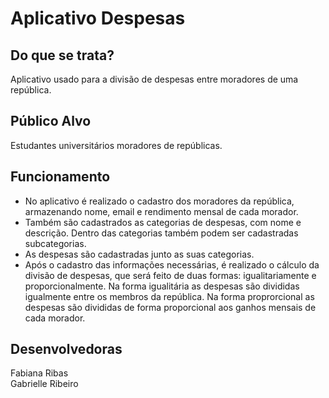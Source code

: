 # Aplicativo Despesas
## Do que se trata?
<p>Aplicativo usado para a divisão de despesas entre moradores de uma república.</p>

## Público Alvo
<p>Estudantes universitários moradores de repúblicas.</p>

## Funcionamento
<ul>
  <li>No aplicativo é realizado o cadastro dos moradores da república, armazenando nome, email e rendimento mensal de cada morador.</li>
  <li>Também são cadastrados as categorias de despesas, com nome e descrição. Dentro das categorias também podem ser cadastradas subcategorias.</li>
  <li>As despesas são cadastradas junto as suas categorias.</li>
  <li>Após o cadastro das informações necessárias, é realizado o cálculo da divisão de despesas, que será feito de duas formas: igualitariamente e proporcionalmente. Na forma igualitária as despesas são divididas igualmente entre os membros da república. Na forma proprorcional as despesas são divididas de forma proporcional aos ganhos mensais de cada morador.</li>
</ul>

## Desenvolvedoras
Fabiana Ribas  
Gabrielle Ribeiro  


